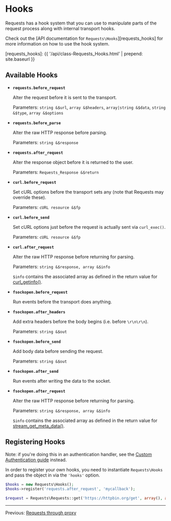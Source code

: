 Hooks
=====
Requests has a hook system that you can use to manipulate parts of the request
process along with internal transport hooks.

Check out the [API documentation for `Requests\Hooks`][requests_hooks] for more
information on how to use the hook system.

[requests_hooks]: {{ '/api/class-Requests_Hooks.html' | prepend: site.baseurl }}

Available Hooks
---------------

* **`requests.before_request`**

    Alter the request before it is sent to the transport.

    Parameters: `string &$url`, `array &$headers`, `array|string &$data`,
    `string &$type`, `array &$options`

* **`requests.before_parse`**

    Alter the raw HTTP response before parsing.

    Parameters: `string &$response`

* **`requests.after_request`**

    Alter the response object before it is returned to the user.

    Parameters: `Requests_Response &$return`

* **`curl.before_request`**

    Set cURL options before the transport sets any (note that Requests may
    override these).

    Parameters: `cURL resource &$fp`

* **`curl.before_send`**

    Set cURL options just before the request is actually sent via `curl_exec()`.

    Parameters: `cURL resource &$fp`

* **`curl.after_request`**

    Alter the raw HTTP response before returning for parsing.

    Parameters: `string &$response, array &$info`

    `$info` contains the associated array as defined in the return value for [curl_getinfo()](https://www.php.net/curl-getinfo#refsect1-function.curl-getinfo-returnvalues).

* **`fsockopen.before_request`**

    Run events before the transport does anything.

* **`fsockopen.after_headers`**

    Add extra headers before the body begins (i.e. before `\r\n\r\n`).

    Parameters: `string &$out`

* **`fsockopen.before_send`**

    Add body data before sending the request.

    Parameters: `string &$out`

* **`fsockopen.after_send`**

   Run events after writing the data to the socket.

* **`fsockopen.after_request`**

    Alter the raw HTTP response before returning for parsing.

    Parameters: `string &$response, array &$info`

    `$info` contains the associated array as defined in the return value for [stream_get_meta_data()](https://www.php.net/stream-get-meta-data#refsect1-function.stream-get-meta-data-returnvalues).



Registering Hooks
-----------------
Note: if you're doing this in an authentication handler, see the [Custom
Authentication guide][authentication-custom] instead.

[authentication-custom]: authentication-custom.md

In order to register your own hooks, you need to instantiate `Requests\Hooks`
and pass the object in via the `'hooks'` option.

```php
$hooks = new Requests\Hooks();
$hooks->register('requests.after_request', 'mycallback');

$request = Requests\Requests::get('https://httpbin.org/get', array(), array('hooks' => $hooks));
```

***

Previous: [Requests through proxy](proxy.md)
